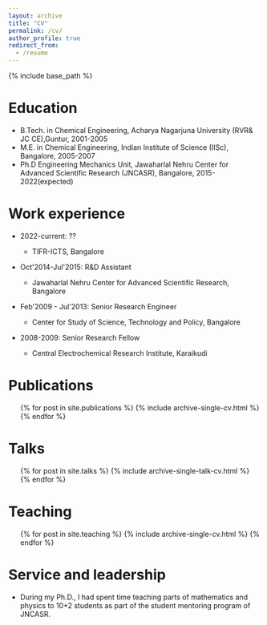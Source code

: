 ```yaml
---
layout: archive
title: "CV"
permalink: /cv/
author_profile: true
redirect_from:
  - /resume
---
```


{% include base_path %}

Education
======
* B.Tech. in Chemical Engineering, Acharya Nagarjuna University (RVR& JC CE),Guntur, 2001-2005
* M.E. in Chemical Engineering, Indian Institute of Science (IISc), Bangalore, 2005-2007
* Ph.D Engineering Mechanics Unit, Jawaharlal Nehru Center for Advanced Scientific Research (JNCASR), Bangalore, 2015-2022(expected)

Work experience
======
* 2022-current: ??
  * TIFR-ICTS, Bangalore

* Oct'2014-Jul'2015: R&D Assistant
  * Jawaharlal Nehru Center for Advanced Scientific Research, Bangalore
 
* Feb'2009 - Jul'2013: Senior Research Engineer
  * Center for Study of Science, Technology and Policy, Bangalore

* 2008-2009: Senior Research Fellow
  * Central Electrochemical Research Institute, Karaikudi


Publications
======
  <ul>{% for post in site.publications %}
    {% include archive-single-cv.html %}
  {% endfor %}</ul>
  
Talks
======
  <ul>{% for post in site.talks %}
    {% include archive-single-talk-cv.html %}
  {% endfor %}</ul>
  
Teaching
======
  <ul>{% for post in site.teaching %}
    {% include archive-single-cv.html %}
  {% endfor %}</ul>
  
Service and leadership
======
* During my Ph.D., I had spent time teaching parts of mathematics and physics to 10+2 students as part of the student mentoring program of JNCASR.
